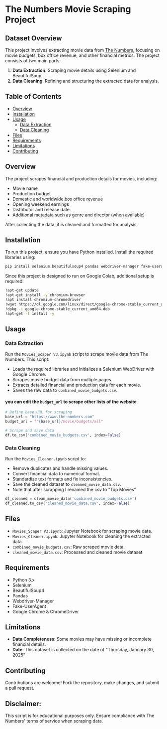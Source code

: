 # The Numbers Movie Scraping Project

## Dataset Overview
This project involves extracting movie data from [The Numbers](https://www.the-numbers.com/), focusing on movie budgets, box office revenue, and other financial metrics. The project consists of two main parts:

1. **Data Extraction**: Scraping movie details using Selenium and BeautifulSoup.
2. **Data Cleaning**: Refining and structuring the extracted data for analysis.

## Table of Contents
- [Overview](#overview)
- [Installation](#installation)
- [Usage](#usage)
  - [Data Extraction](#data-extraction)
  - [Data Cleaning](#data-cleaning)
- [Files](#files)
- [Requirements](#requirements)
- [Limitations](#limitations)
- [Contributing](#contributing)

## Overview
The project scrapes financial and production details for movies, including:
- Movie name
- Production budget
- Domestic and worldwide box office revenue
- Opening weekend earnings
- Distributor and release date
- Additional metadata such as genre and director (when available)

After collecting the data, it is cleaned and formatted for analysis.

## Installation
To run this project, ensure you have Python installed. Install the required libraries using:

```bash
pip install selenium beautifulsoup4 pandas webdriver-manager fake-useragent
```

Since this project is designed to run on Google Colab, additional setup is required:

```bash
!apt-get update
!apt-get install -y chromium-browser
!apt install chromium-chromedriver
!wget https://dl.google.com/linux/direct/google-chrome-stable_current_amd64.deb
!dpkg -i google-chrome-stable_current_amd64.deb
!apt-get -f install -y
```

## Usage
### Data Extraction
Run the `Movies_Scaper V3.ipynb` script to scrape movie data from The Numbers. This script:
- Loads the required libraries and initializes a Selenium WebDriver with Google Chrome.
- Scrapes movie budget data from multiple pages.
- Extracts detailed financial and production data for each movie.
- Saves the raw data to `combined_movie_budgets.csv`.

#### you can edit the `budget_url` to scrape other lists of the website

```python
# Define base URL for scraping
base_url = "https://www.the-numbers.com"
budget_url = f"{base_url}/movie/budgets/all"

# Scrape and save data
df.to_csv('combined_movie_budgets.csv', index=False)
```

### Data Cleaning
Run the `Movies_Cleaner.ipynb` script to:
- Remove duplicates and handle missing values.
- Convert financial data to numerical format.
- Standardize text formats and fix inconsistencies.
- Save the cleaned dataset to `cleaned_movie_data.csv`.
- Note that after scrapping I renamed the csv to "Top Movies"

```python
df_cleaned = clean_movie_data('combined_movie_budgets.csv')
df_cleaned.to_csv('cleaned_movie_data.csv', index=False)
```

## Files
- `Movies_Scaper V3.ipynb`: Jupyter Notebook for scraping movie data.
- `Movies_Cleaner.ipynb`: Jupyter Notebook for cleaning the extracted data.
- `combined_movie_budgets.csv`: Raw scraped movie data.
- `cleaned_movie_data.csv`: Processed and cleaned movie dataset.

## Requirements
- Python 3.x
- Selenium
- BeautifulSoup4
- Pandas
- Webdriver-Manager
- Fake-UserAgent
- Google Chrome & ChromeDriver

## Limitations
- **Data Completeness**: Some movies may have missing or incomplete financial details.
- **Date**: This dataset is collected on the date of "Thursday, January 30, 2025"

## Contributing
Contributions are welcome! Fork the repository, make changes, and submit a pull request.

## **Disclaimer:**
This script is for educational purposes only. Ensure compliance with The Numbers' terms of service when scraping data.

